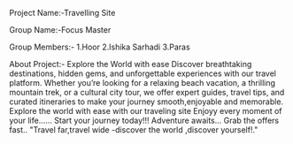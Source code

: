 Project Name:-Travelling Site

Group Name:-Focus Master

Group Members:- 
1.Hoor
2.Ishika Sarhadi
3.Paras

About Project:-
Explore the World with ease
Discover breathtaking destinations, hidden gems, and unforgettable experiences with our travel platform. Whether you’re looking for a relaxing beach vacation,
a thrilling mountain trek, or a cultural city tour, we offer expert guides, travel tips, and curated itineraries to make your journey smooth,enjoyable and memorable.
Explore the world with ease with our traveling site
Enjoyy every moment of your life......
Start your journey today!!! Adventure awaits...
Grab the offers fast.. 
"Travel far,travel wide -discover the world ,discover yourself!."
